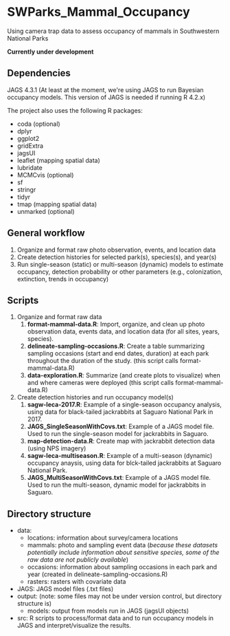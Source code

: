 # SWParks_Mammal_Occupancy
Using camera trap data to assess occupancy of mammals in Southwestern National Parks

**Currently under development**

## Dependencies

JAGS 4.3.1 (At least at the moment, we're using JAGS to run Bayesian occupancy models. This version of JAGS is needed if running R 4.2.x)

The project also uses the following R packages:

+ coda (optional)
+ dplyr
+ ggplot2
+ gridExtra
+ jagsUI
+ leaflet (mapping spatial data)
+ lubridate
+ MCMCvis (optional)
+ sf
+ stringr
+ tidyr
+ tmap (mapping spatial data)
+ unmarked (optional)

## General workflow

1. Organize and format raw photo observation, events, and location data
2. Create detection histories for selected park(s), species(s), and year(s)
3. Run single-season (static) or multi-season (dynamic) models to estimate occupancy, detection probability or other parameters (e.g., colonization, extinction, trends in occupancy)

## Scripts

1. Organize and format raw data
   1. **format-mammal-data.R**: Import, organize, and clean up photo observation data, events data, and location data (for all sites, years, species). 
   2. **delineate-sampling-occasions.R**: Create a table summarizing sampling occasions (start and end dates, duration) at each park throughout the duration of the study. (this script calls format-mammal-data.R)
   3. **data-exploration.R**: Summarize (and create plots to visualize) when and where cameras were deployed (this script calls format-mammal-data.R)
2. Create detection histories and run occupancy model(s)
   1. **sagw-leca-2017.R**: Example of a single-season occupancy analysis, using data for black-tailed jackrabbits at Saguaro National Park in 2017.
   2. **JAGS_SingleSeasonWithCovs.txt**: Example of a JAGS model file. Used to run the single-season model for jackrabbits in Saguaro.
   3. **map-detection-data.R**: Create map with jackrabbit detection data (using NPS imagery)
   4. **sagw-leca-multiseason.R**: Example of a multi-season (dynamic) occupancy anaysis, using data for blck-tailed jackrabbits at Saguaro National Park.
   5. **JAGS_MultiSeasonWithCovs.txt**: Example of a JAGS model file. Used to run the multi-season, dynamic model for jackrabbits in Saguaro.

## Directory structure

+ data:
   + locations: information about survey/camera locations
   + mammals: photo and sampling event data (_because these datasets potentially include information about sensitive species, some of the raw data are not publicly available_)
   + occasions: information about sampling occasions in each park and year (created in delineate-sampling-occasions.R)
   + rasters: rasters with covariate data
+ JAGS: JAGS model files (.txt files)
+ output: (note: some files may not be under version control, but directory structure is)
   + models: output from models run in JAGS (jagsUI objects)
+ src: R scripts to process/format data and to run occupancy models in JAGS and interpret/visualize the results.

